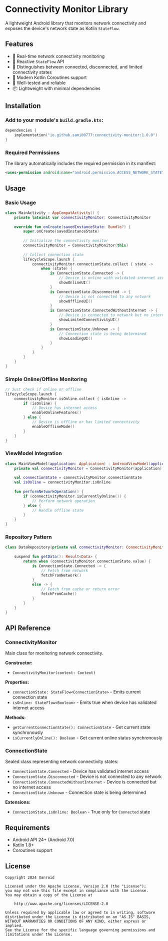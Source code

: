 # Connectivity Monitor Library

A lightweight Android library that monitors network connectivity and exposes the device's network state as Kotlin `StateFlow`.

## Features

- 🔄 Real-time network connectivity monitoring
- 🌊 Reactive `StateFlow` API
- 🎯 Distinguishes between connected, disconnected, and limited connectivity states
- 📱 Modern Kotlin Coroutines support
- 🧪 Well-tested and reliable
- 📦 Lightweight with minimal dependencies

## Installation

### Add to your module's `build.gradle.kts`:

```kotlin
dependencies {
    implementation("io.github.sami00777:connectivity-monitor:1.0.0")
}
```

### Required Permissions

The library automatically includes the required permission in its manifest:

```xml
<uses-permission android:name="android.permission.ACCESS_NETWORK_STATE" />
```

## Usage

### Basic Usage

```kotlin
class MainActivity : AppCompatActivity() {
    private lateinit var connectivityMonitor: ConnectivityMonitor
    
    override fun onCreate(savedInstanceState: Bundle?) {
        super.onCreate(savedInstanceState)
        
        // Initialize the connectivity monitor
        connectivityMonitor = ConnectivityMonitor(this)
        
        // Collect connection state
        lifecycleScope.launch {
            connectivityMonitor.connectionState.collect { state ->
                when (state) {
                    is ConnectionState.Connected -> {
                        // Device is online with validated internet access
                        showOnlineUI()
                    }
                    is ConnectionState.Disconnected -> {
                        // Device is not connected to any network
                        showOfflineUI()
                    }
                    is ConnectionState.ConnectedWithoutInternet -> {
                        // Device is connected to network but no internet access
                        showLimitedConnectivityUI()
                    }
                    is ConnectionState.Unknown -> {
                        // Connection state is being determined
                        showLoadingUI()
                    }
                }
            }
        }
    }
}
```

### Simple Online/Offline Monitoring

```kotlin
// Just check if online or offline
lifecycleScope.launch {
    connectivityMonitor.isOnline.collect { isOnline ->
        if (isOnline) {
            // Device has internet access
            enableOnlineFeatures()
        } else {
            // Device is offline or has limited connectivity
            enableOfflineMode()
        }
    }
}
```

### ViewModel Integration

```kotlin
class MainViewModel(application: Application) : AndroidViewModel(application) {
    private val connectivityMonitor = ConnectivityMonitor(application)
    
    val connectionState = connectivityMonitor.connectionState
    val isOnline = connectivityMonitor.isOnline
    
    fun performNetworkOperation() {
        if (connectivityMonitor.isCurrentlyOnline()) {
            // Perform network operation
        } else {
            // Handle offline state
        }
    }
}
```

### Repository Pattern

```kotlin
class DataRepository(private val connectivityMonitor: ConnectivityMonitor) {
    
    suspend fun getData(): Result<Data> {
        return when (connectivityMonitor.connectionState.value) {
            is ConnectionState.Connected -> {
                // Fetch from network
                fetchFromNetwork()
            }
            else -> {
                // Fetch from cache or return error
                fetchFromCache()
            }
        }
    }
}
```

## API Reference

### ConnectivityMonitor

Main class for monitoring network connectivity.

**Constructor:**
- `ConnectivityMonitor(context: Context)`

**Properties:**
- `connectionState: StateFlow<ConnectionState>` - Emits current connection state
- `isOnline: StateFlow<Boolean>` - Emits true when device has validated internet access

**Methods:**
- `getCurrentConnectionState(): ConnectionState` - Get current state synchronously
- `isCurrentlyOnline(): Boolean` - Get current online status synchronously

### ConnectionState

Sealed class representing network connectivity states:

- `ConnectionState.Connected` - Device has validated internet access
- `ConnectionState.Disconnected` - Device is not connected to any network
- `ConnectionState.ConnectedWithoutInternet` - Device is connected but no internet access
- `ConnectionState.Unknown` - Connection state is being determined

**Extensions:**
- `ConnectionState.isOnline: Boolean` - True only for `Connected` state

## Requirements

- Android API 24+ (Android 7.0)
- Kotlin 1.8+
- Coroutines support

## License

```
Copyright 2024 Xanroid

Licensed under the Apache License, Version 2.0 (the "License");
you may not use this file except in compliance with the License.
You may obtain a copy of the License at

    http://www.apache.org/licenses/LICENSE-2.0

Unless required by applicable law or agreed to in writing, software
distributed under the License is distributed on an "AS IS" BASIS,
WITHOUT WARRANTIES OR CONDITIONS OF ANY KIND, either express or implied.
See the License for the specific language governing permissions and
limitations under the License.
```